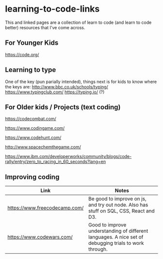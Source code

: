 # learning-to-code-links

This and linked pages are a collection of learn to code (and learn to code better) resources that I've come across.

## For Younger Kids
https://code.org/


## Learning to type
One of the key (pun parially intended), things next is for kids to know where the keys are:
http://www.bbc.co.uk/schools/typing/
https://www.typingclub.com/
https://typing.io/   (?)

## For Older kids / Projects (text coding)
https://codecombat.com/

https://www.codingame.com/

https://www.codehunt.com/

http://www.spacechemthegame.com/

https://www.ibm.com/developerworks/community/blogs/code-rally/entry/zero_to_racing_in_60_seconds?lang=en


## Improving coding

Link | Notes
-----|------
https://www.freecodecamp.com/ | Be good to improve on js, and try out node.  Also has stuff on SQL, CSS, React and D3.
https://www.codewars.com/ | Good to improve understanding of different languages.  A nice set of debugging trials to work through.
